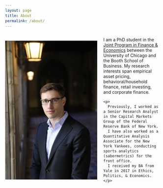 ```yaml
---
layout: page
title: About
permalink: /about/
---
```





 <div style="display: flex; align-items: center; gap: 20px;">
  <img src="/pdfs/Ben-060.jpg" alt="Profile Picture" width="300"/>

  <div>
    <p>
      I am a PhD student in the <a href="http://financialeconomics.uchicago.edu">Joint Program in Finance & Economics</a> between the University of Chicago and the Booth School of Business. 
      My research interests span empirical asset pricing, behavioral/household finance, retail investing, and corporate finance.
    </p>

    <p>
      Previously, I worked as a Senior Research Analyst in the Capital Markets Group of the Federal Reserve Bank of New York. 
      I have also worked as a Quantitative Analysis Associate for the New York Yankees, conducting sports analytics (sabermetrics) for the front office. 
      I received my BA from Yale in 2017 in Ethics, Politics, & Economics.
    </p>
  </div>
</div>